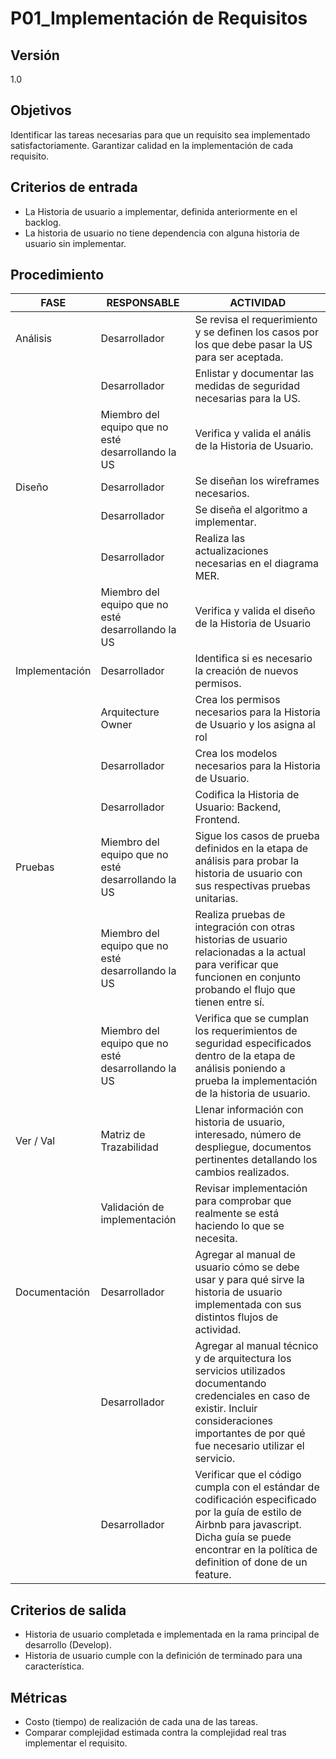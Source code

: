 # P01_Implementación de Requisitos
## Versión
1.0

## Objetivos
Identificar las tareas necesarias para que un requisito sea implementado satisfactoriamente.
Garantizar calidad en la implementación de cada requisito.

## Criterios de entrada
*   La Historia de usuario a implementar, definida anteriormente en el backlog.
*   La historia de usuario no tiene dependencia con alguna historia de usuario sin implementar.

## Procedimiento


| FASE | RESPONSABLE | ACTIVIDAD |
| --- | --- | --- |
|Análisis|Desarrollador|Se revisa el requerimiento y se definen los casos por los que debe pasar la US para ser aceptada.|
| |Desarrollador|Enlistar y documentar las medidas de seguridad necesarias para la US.| 
| |Miembro del equipo que no esté desarrollando la US|Verifica y valida el anális de la Historia de Usuario.|
|Diseño|Desarrollador|Se diseñan los wireframes necesarios.|
| |Desarrollador|Se diseña el algoritmo a implementar.|
| |Desarrollador|Realiza las actualizaciones necesarias en el diagrama MER.|
| |Miembro del equipo que no esté desarrollando la US|Verifica y valida el diseño de la Historia de Usuario|
|Implementación|Desarrollador|Identifica si es necesario la creación de nuevos permisos.|
| |Arquitecture Owner|Crea los permisos necesarios para la Historia de Usuario y los asigna al rol|
| |Desarrollador|Crea los modelos necesarios para la Historia de Usuario.|
| |Desarrollador|Codifica la Historia de Usuario: Backend, Frontend.|
|Pruebas|Miembro del equipo que no esté desarrollando la US|Sigue los casos de prueba definidos en la etapa de análisis para probar la historia de usuario con sus respectivas pruebas unitarias.|
| |Miembro del equipo que no esté desarrollando la US|Realiza pruebas de integración con otras historias de usuario relacionadas a la actual para verificar que funcionen en conjunto probando el flujo que tienen entre sí.|
| |Miembro del equipo que no esté desarrollando la US|Verifica que se cumplan los requerimientos de seguridad especificados dentro de la etapa de análisis poniendo a prueba la implementación de la historia de usuario.|
|Ver / Val| Matriz de Trazabilidad|Llenar información con historia de usuario, interesado, número de despliegue, documentos pertinentes detallando los cambios realizados.|
| |Validación de implementación|Revisar implementación para comprobar que realmente se está haciendo lo que se necesita.|
|Documentación|Desarrollador|Agregar al manual de usuario cómo se debe usar y para qué sirve la historia de usuario implementada con sus distintos flujos de actividad.|
| |Desarrollador|Agregar al manual técnico y de arquitectura los servicios utilizados documentando credenciales en caso de existir. Incluir consideraciones importantes de por qué fue necesario utilizar el servicio.|
| |Desarrollador|Verificar que el código cumpla con el estándar de codificación especificado por la guía de estilo de Airbnb para javascript. Dicha guía se puede encontrar en la política de definition of done de un feature.|



## Criterios de salida
*   Historia de usuario completada e implementada en la rama principal de desarrollo (Develop).
*   Historia de usuario cumple con la definición de terminado para una característica.

## Métricas
*   Costo (tiempo) de realización de cada una de las tareas.
*   Comparar complejidad estimada contra la complejidad real tras implementar el requisito.

